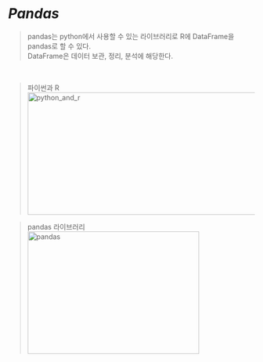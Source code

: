 *Pandas*
=====  
> pandas는 python에서 사용할 수 있는 라이브러리로 R에 DataFrame을 pandas로 할 수 있다.  
> DataFrame은 데이터 보관, 정리, 분석에 해당한다.  
<br>  
  
> 파이썬과 R
<img src="https://user-images.githubusercontent.com/66001539/121871542-32921400-cd3f-11eb-9861-0b8a16bda0ec.png" width="550px" height="250px" title="px(픽셀) 크기 설정" alt="python_and_r"></img><br>  

> pandas 라이브러리
<img src="https://user-images.githubusercontent.com/66001539/121871527-2e65f680-cd3f-11eb-9fbc-5fa4db2902bc.png" width="350px" height="250px" title="px(픽셀) 크기 설정" alt="pandas"></img><br>  
